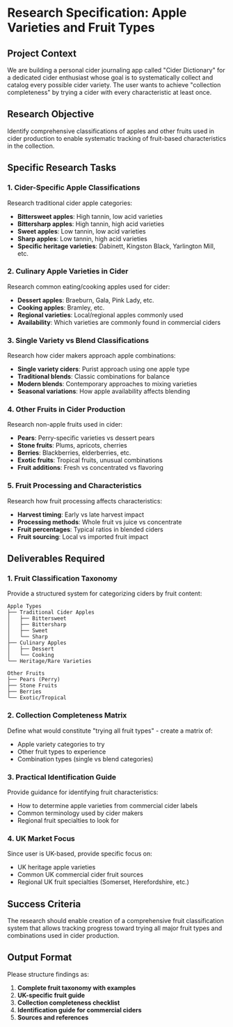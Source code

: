 # Research Specification: Apple Varieties and Fruit Types

## Project Context
We are building a personal cider journaling app called "Cider Dictionary" for a dedicated cider enthusiast whose goal is to systematically collect and catalog every possible cider variety. The user wants to achieve "collection completeness" by trying a cider with every characteristic at least once.

## Research Objective
Identify comprehensive classifications of apples and other fruits used in cider production to enable systematic tracking of fruit-based characteristics in the collection.

## Specific Research Tasks

### 1. Cider-Specific Apple Classifications
Research traditional cider apple categories:
- **Bittersweet apples**: High tannin, low acid varieties
- **Bittersharp apples**: High tannin, high acid varieties
- **Sweet apples**: Low tannin, low acid varieties
- **Sharp apples**: Low tannin, high acid varieties
- **Specific heritage varieties**: Dabinett, Kingston Black, Yarlington Mill, etc.

### 2. Culinary Apple Varieties in Cider
Research common eating/cooking apples used for cider:
- **Dessert apples**: Braeburn, Gala, Pink Lady, etc.
- **Cooking apples**: Bramley, etc.
- **Regional varieties**: Local/regional apples commonly used
- **Availability**: Which varieties are commonly found in commercial ciders

### 3. Single Variety vs Blend Classifications
Research how cider makers approach apple combinations:
- **Single variety ciders**: Purist approach using one apple type
- **Traditional blends**: Classic combinations for balance
- **Modern blends**: Contemporary approaches to mixing varieties
- **Seasonal variations**: How apple availability affects blending

### 4. Other Fruits in Cider Production
Research non-apple fruits used in cider:
- **Pears**: Perry-specific varieties vs dessert pears
- **Stone fruits**: Plums, apricots, cherries
- **Berries**: Blackberries, elderberries, etc.
- **Exotic fruits**: Tropical fruits, unusual combinations
- **Fruit additions**: Fresh vs concentrated vs flavoring

### 5. Fruit Processing and Characteristics
Research how fruit processing affects characteristics:
- **Harvest timing**: Early vs late harvest impact
- **Processing methods**: Whole fruit vs juice vs concentrate
- **Fruit percentages**: Typical ratios in blended ciders
- **Fruit sourcing**: Local vs imported fruit impact

## Deliverables Required

### 1. Fruit Classification Taxonomy
Provide a structured system for categorizing ciders by fruit content:
```
Apple Types
├── Traditional Cider Apples
│   ├── Bittersweet
│   ├── Bittersharp
│   ├── Sweet
│   └── Sharp
├── Culinary Apples
│   ├── Dessert
│   └── Cooking
└── Heritage/Rare Varieties

Other Fruits
├── Pears (Perry)
├── Stone Fruits
├── Berries
└── Exotic/Tropical
```

### 2. Collection Completeness Matrix
Define what would constitute "trying all fruit types" - create a matrix of:
- Apple variety categories to try
- Other fruit types to experience
- Combination types (single vs blend categories)

### 3. Practical Identification Guide
Provide guidance for identifying fruit characteristics:
- How to determine apple varieties from commercial cider labels
- Common terminology used by cider makers
- Regional fruit specialties to look for

### 4. UK Market Focus
Since user is UK-based, provide specific focus on:
- UK heritage apple varieties
- Common UK commercial cider fruit sources
- Regional UK fruit specialties (Somerset, Herefordshire, etc.)

## Success Criteria
The research should enable creation of a comprehensive fruit classification system that allows tracking progress toward trying all major fruit types and combinations used in cider production.

## Output Format
Please structure findings as:
1. **Complete fruit taxonomy with examples**
2. **UK-specific fruit guide**
3. **Collection completeness checklist**
4. **Identification guide for commercial ciders**
5. **Sources and references**
